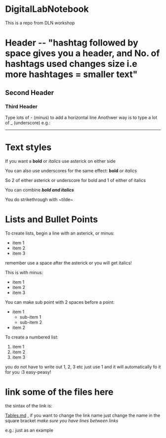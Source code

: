 # DigitalLabNotebook
This is a repo from DLN workshop

# Header -- "hashtag followed by space gives you a header, and No. of hashtags used changes size i.e more hashtages = smaller text"

## Second Header

### Third Header

Type lots of - (minus) to add a horizontal line 
Anothwer way is to type a lot of _ (underscore) e.g.: 
________

# Text styles 
If you want a **bold** or *italics* use asterick on either side 

You can also use underscores for the same effect:
__bold__ or _italics_ 

So 2 of either asterick or underscore for bold and 1 of either of italics 

You can combine **_bold and italics_**

You do strikethrough with ~tilde~ 

# Lists and Bullet Points
To create lists, begin a line with an asterick, or minus: 

* item 1
* item 2
* item 3 

remember use a space after the asterick or you will get italics! 

This is with minus:

- item 1
- item 2
- item 3

You can make sub point with 2 spaces before a point: 
* item 1
  * sub-item 1
  * sub-item 2
* item 2

To create a numbered list: 
1. item 1
1. item 2
1. item 3

you do not have to write out 1, 2, 3 etc just use 1 and it will automatically fo it for you :3 easy-peasy!

# link some of the files here

the sintax of the link is: 

[Tables.md](Tables.md) , if you want to change the link name just change the name in the square bracket *make sure you have lines between links*

e.g.: 
just 
as
an 
example 

